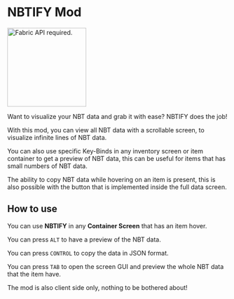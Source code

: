 # NBTIFY Mod

<a href="https://modrinth.com/mod/fabric-api" target="_blank"><img src="https://i.imgur.com/Ol1Tcf8.png" title="Fabric API required." width="180"/></a>

Want to visualize your NBT data and grab it with ease? NBTIFY does the job!

With this mod, you can view all NBT data with a scrollable screen, to visualize infinite lines of NBT data.

You can also use specific Key-Binds in any inventory screen or item container to get a preview of NBT data, this can be useful for items that has small numbers of NBT data.

The ability to copy NBT data while hovering on an item is present, this is also possible with the button that is implemented inside the full data screen.

## How to use

You can use **NBTIFY** in any **Container Screen** that has an item hover.

You can press `ALT` to have a preview of the NBT data.

You can press `CONTROL` to copy the data in JSON format.

You can press `TAB` to open the screen GUI and preview the whole NBT data that the item have.

The mod is also client side only, nothing to be bothered about!
